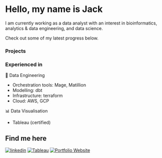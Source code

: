 # Hello, my name is Jack

I am currently working as a data analyst with an interest in bioinformatics, analytics & data engineering, and data science.

Check out some of my latest progress below.

### Projects


### Experienced in
:wrench: Data Engineering </br>
  - Orchestration tools: Mage, Matillion </br>
  - Modelling: dbt
  - Infrastructure: terraform
  - Cloud: AWS, GCP
 
:bar_chart: Data Visualisation
 - Tableau (certified)


## Find me here
[![linkedin](https://img.shields.io/badge/linkedin-0A66C2?style=for-the-badge&logo=linkedin&logoColor=white)](https://www.linkedin.com/in/jack-murray-7534131b3/)
[![Tableau](https://img.shields.io/badge/Tableau-E97627?style=for-the-badge&logo=Tableau&logoColor=white)](https://public.tableau.com/app/profile/jack.murray5825/vizzes)
[![Portfolio Website](https://img.shields.io/badge/GitHub%20Pages-222222?style=for-the-badge&logo=GitHub%20Pages&logoColor=white)](https://jackv-murray.github.io/)
